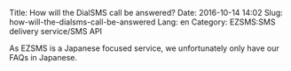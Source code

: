 Title: How will the DialSMS call be answered?
Date: 2016-10-14 14:02
Slug: how-will-the-dialsms-call-be-answered
Lang: en
Category: EZSMS:SMS delivery service/SMS API

As EZSMS is a Japanese focused service, we unfortunately only have our FAQs in Japanese.